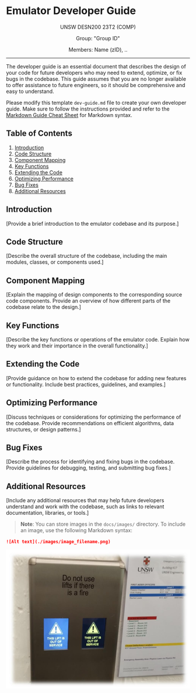 # Emulator Developer Guide

<!--- Group info -->
<p align="center">
UNSW DESN200 23T2 (COMP)
</p>
<p align="center">
Group: "Group ID"
</p>
<p align="center">
Members: Name (zID), ..
</p>
<!--- Group info -->


---

<!--- Remove the following -->
The developer guide is an essential document that describes the design of your code for future developers who may need to extend, optimize, or fix bugs in the codebase. This guide assumes that you are no longer available to offer assistance to future engineers, so it should be comprehensive and easy to understand.

Please modify this template `dev-guide.md` file to create your own developer guide. Make sure to follow the instructions provided and refer to the [Markdown Guide Cheat Sheet](https://www.markdownguide.org/cheat-sheet/) for Markdown syntax.


## Table of Contents

1. [Introduction](#introduction)
2. [Code Structure](#code-structure)
3. [Component Mapping](#component-mapping)
4. [Key Functions](#key-functions)
5. [Extending the Code](#extending-the-code)
6. [Optimizing Performance](#optimizing-performance)
7. [Bug Fixes](#bug-fixes)
8. [Additional Resources](#additional-resources)

## Introduction

<!--- Remove the following -->
[Provide a brief introduction to the emulator codebase and its purpose.]

## Code Structure

<!--- Remove the following -->
[Describe the overall structure of the codebase, including the main modules, classes, or components used.]

## Component Mapping

<!--- Remove the following -->
[Explain the mapping of design components to the corresponding source code components. Provide an overview of how different parts of the codebase relate to the design.]

## Key Functions

<!--- Remove the following -->
[Describe the key functions or operations of the emulator code. Explain how they work and their importance in the overall functionality.]

## Extending the Code

<!--- Remove the following -->
[Provide guidance on how to extend the codebase for adding new features or functionality. Include best practices, guidelines, and examples.]

## Optimizing Performance

<!--- Remove the following -->
[Discuss techniques or considerations for optimizing the performance of the codebase. Provide recommendations on efficient algorithms, data structures, or design patterns.]

## Bug Fixes

<!--- Remove the following -->
[Describe the process for identifying and fixing bugs in the codebase. Provide guidelines for debugging, testing, and submitting bug fixes.]

## Additional Resources

<!--- Remove the following -->
[Include any additional resources that may help future developers understand and work with the codebase, such as links to relevant documentation, libraries, or tools.]

> **Note**: You can store images in the `docs/images/` directory. To include an image, use the following Markdown syntax:

```markdown
![Alt text](./images/image_filename.png)
```

![A working lift?](./images/unsw_k17_lift.png)
